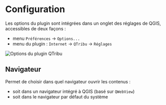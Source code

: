 # Configuration

Les options du plugin sont intégrées dans un onglet des réglages de QGIS, accessibles de deux façons :

- menu `Préférences` -> `Options...`
- menu du plugin : `Internet` -> `QTribu` -> `Réglages`

![Options du plugin QTribu](https://cdn.geotribu.fr/img/projets-geotribu/plugin_qtribu/qtribu_settings.png "Options du plugin QTribu")

## Navigateur

Permet de choisir dans quel navigateur ouvrir les contenus :

- soit dans un navigateur intégré à QGIS (basé sur `QWebView`)
- soit dans le navigateur par défaut du système
